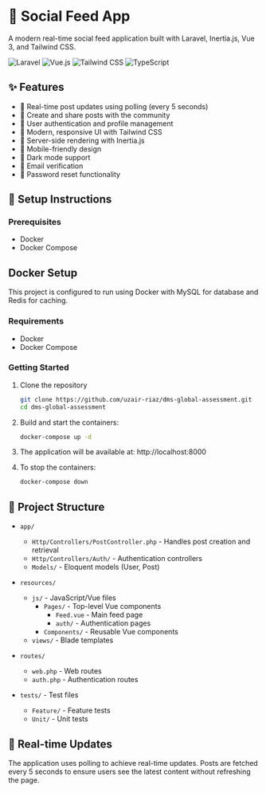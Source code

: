 # 📱 Social Feed App

A modern real-time social feed application built with Laravel, Inertia.js, Vue 3, and Tailwind CSS.

![Laravel](https://img.shields.io/badge/Laravel-12.2-FF2D20?style=for-the-badge&logo=laravel&logoColor=white)
![Vue.js](https://img.shields.io/badge/Vue.js-3.5-4FC08D?style=for-the-badge&logo=vue.js&logoColor=white)
![Tailwind CSS](https://img.shields.io/badge/Tailwind_CSS-3.4-38B2AC?style=for-the-badge&logo=tailwind-css&logoColor=white)
![TypeScript](https://img.shields.io/badge/TypeScript-5.2-3178C6?style=for-the-badge&logo=typescript&logoColor=white)

## ✨ Features

- 🔄 Real-time post updates using polling (every 5 seconds)
- 📝 Create and share posts with the community
- 👤 User authentication and profile management
- 🎨 Modern, responsive UI with Tailwind CSS
- 🔄 Server-side rendering with Inertia.js
- 📱 Mobile-friendly design
- 🌙 Dark mode support
- 🔐 Email verification
- 🔑 Password reset functionality

## 🚀 Setup Instructions

### Prerequisites

- Docker
- Docker Compose

## Docker Setup

This project is configured to run using Docker with MySQL for database and Redis for caching.

### Requirements

- Docker
- Docker Compose

### Getting Started

1. Clone the repository
    ```bash
   git clone https://github.com/uzair-riaz/dms-global-assessment.git
   cd dms-global-assessment
   ```
2. Build and start the containers:
    ```bash
    docker-compose up -d
    ```

3. The application will be available at: http://localhost:8000

4. To stop the containers:
    ```bash
    docker-compose down
    ```

## 📁 Project Structure

- `app/`
  - `Http/Controllers/PostController.php` - Handles post creation and retrieval
  - `Http/Controllers/Auth/` - Authentication controllers
  - `Models/` - Eloquent models (User, Post)
  
- `resources/`
  - `js/` - JavaScript/Vue files
    - `Pages/` - Top-level Vue components
      - `Feed.vue` - Main feed page
      - `auth/` - Authentication pages
    - `Components/` - Reusable Vue components
  - `views/` - Blade templates
  
- `routes/`
  - `web.php` - Web routes
  - `auth.php` - Authentication routes
  
- `tests/` - Test files
  - `Feature/` - Feature tests
  - `Unit/` - Unit tests

## 🔄 Real-time Updates

The application uses polling to achieve real-time updates. Posts are fetched every 5 seconds to ensure users see the latest content without refreshing the page.
